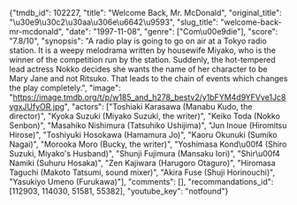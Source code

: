 {"tmdb_id": 102227, "title": "Welcome Back, Mr. McDonald", "original_title": "\u30e9\u30c2\u30aa\u306e\u6642\u9593", "slug_title": "welcome-back-mr-mcdonald", "date": "1997-11-08", "genre": ["Com\u00e9die"], "score": "7.8/10", "synopsis": "A radio play is going to go on air at a Tokyo radio station. It is a weepy melodrama written by housewife Miyako, who is the winner of the competition run by the station. Suddenly, the hot-tempered lead actress Nokko decides she wants the name of her character to be Mary Jane and not Ritsuko. That leads to the chain of events which changes the play completely.", "image": "https://image.tmdb.org/t/p/w185_and_h278_bestv2/y1bFYM4d9YFVye1Jc8vgxJUfyOR.jpg", "actors": ["Toshiaki Karasawa (Manabu Kudo, the director)", "Kyoka Suzuki (Miyako Suzuki, the writer)", "Keiko Toda (Nokko Senbon)", "Masahiko Nishimura (Tatsuhiko Ushijima)", "Jun Inoue (Hiromitsu Hirose)", "Toshiyuki Hosokawa (Hamamura Jo)", "Kaoru Okunuki (Sumiko Nagai)", "Morooka Moro (Bucky, the writer)", "Yoshimasa Kond\u00f4 (Shiro Suzuki, Miyako's Husband)", "Shunji Fujimura (Mansaku Iori)", "Shir\u00f4 Namiki (Suhuru Hosaka)", "Zen Kajiwara (Harugoro Otaguro)", "Hiromasa Taguchi (Makoto Tatsumi, sound mixer)", "Akira Fuse (Shuji Horinouchi)", "Yasukiyo Umeno (Furukawa)"], "comments": [], "recommandations_id": [112903, 114030, 51581, 55382], "youtube_key": "notfound"}